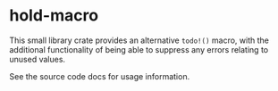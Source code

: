# hold-macro

This small library crate provides an alternative `todo!()` macro, with the additional functionality of being able to suppress any errors relating to unused values.

See the source code docs for usage information.